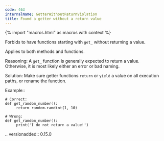 ```yaml
---
code: 463
internalName: GetterWithoutReturnViolation
title: Found a getter without a return value
---
```


{% import "macros.html" as macros with context %}


Forbids to have functions starting with ``get_`` without returning a value.

Applies to both methods and functions.

Reasoning:
    A ``get_`` function is generally expected to return a value. Otherwise,
    it is most likely either an error or bad naming.

Solution:
    Make sure getter functions ``return`` or ``yield`` a value on all
    execution paths, or rename the function.

Example::

    # Correct:
    def get_random_number():
         return random.randint(1, 10)

    # Wrong:
    def get_random_number():
         print('I do not return a value!')

.. versionadded:: 0.15.0